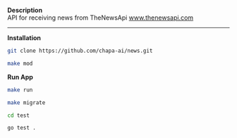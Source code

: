 **Description**<br>
API for receiving news from TheNewsApi www.thenewsapi.com <br>

<hr>


**Installation**<br>

```bash
git clone https://github.com/chapa-ai/news.git

make mod
```

**Run App**<br>

```bash
make run

make migrate

cd test

go test .
```







